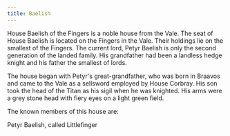 ```yaml
---
title: Baelish
---
```


House Baelish of the Fingers is a noble house from the Vale. The seat of House Baelish is located on the Fingers in the Vale. Their holdings lie on the smallest of the Fingers. The current lord, Petyr Baelish is only the second generation of the landed family. His grandfather had been a landless hedge knight and his father the smallest of lords.

The house began with Petyr's great-grandfather, who was born in Braavos and came to the Vale as a sellsword employed by House Corbray. His son took the head of the Titan as his sigil when he was knighted. His arms were a grey stone head with fiery eyes on a light green field.

The known members of this house are:

Petyr Baelish, called Littlefinger



